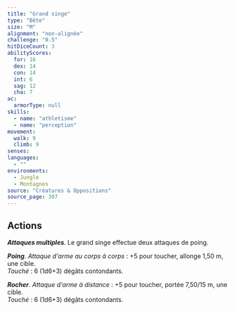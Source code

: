 ```yaml
---
title: "Grand singe"
type: "Bête"
size: "M"
alignment: "non-alignée"
challenge: "0.5"
hitDiceCount: 3
abilityScores:
  for: 16
  dex: 14
  con: 14
  int: 6
  sag: 12
  cha: 7
ac: 
  armorType: null
skills: 
  - name: "athletisme"
  - name: "perception"
movement: 
  walk: 9
  climb: 9
senses: 
languages: 
  - ""
environments:
  - Jungle
  - Montagnes
source: "Créatures & Oppositions"
source_page: 307
---
```

## Actions
_**Attaques multiples**_. Le grand singe effectue deux attaques de poing.

_**Poing**_. _Attaque d'arme au corps à corps_ : +5 pour toucher, allonge 1,50 m, une cible.  
_Touché_ : 6 (1d6+3) dégâts contondants.

_**Rocher**_. _Attaque d'arme à distance_ : +5 pour toucher, portée 7,50/15 m, une cible.  
_Touché_ : 6 (1d6+3) dégâts contondants.

